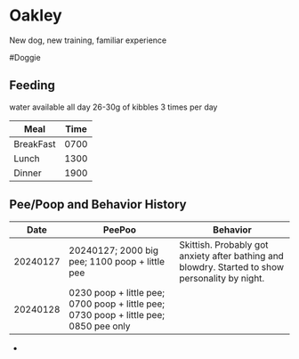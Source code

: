 # Oakley
New dog, new training, familiar experience

#Doggie

## Feeding 
water available all day
26-30g of kibbles 3 times per day

| Meal | Time | 
| - | - | 
|BreakFast|0700|
|Lunch|1300|
|Dinner|1900|

## Pee/Poop and Behavior History

| Date | PeePoo | Behavior |
|-|-|-|
| 20240127 | 20240127; 2000 big pee; 1100 poop + little pee | Skittish. Probably got anxiety after bathing and blowdry. Started to show personality by night. |
| 20240128 | 0230 poop + little pee; 0700 poop + little pee; 0730 poop + little pee; 0850 pee only | |
 

-
